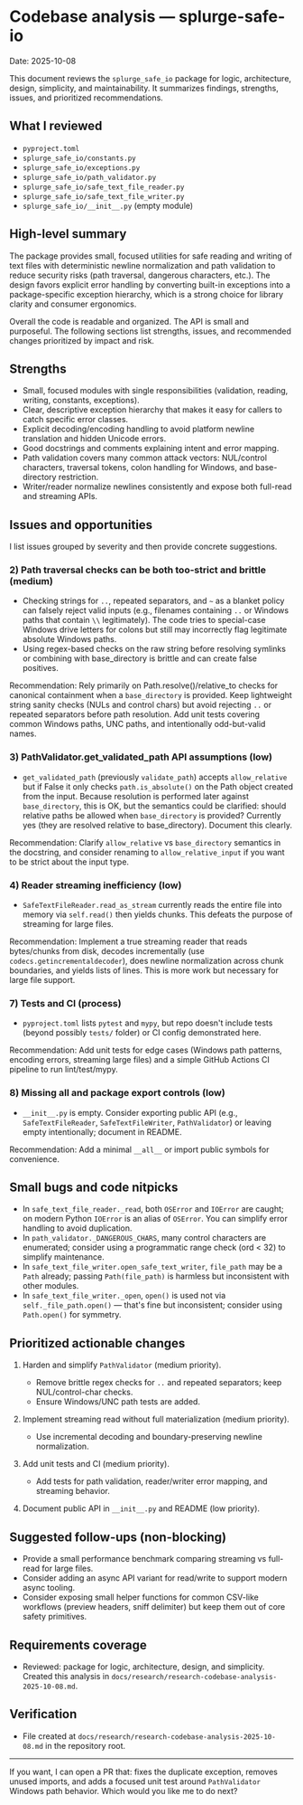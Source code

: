 # Codebase analysis — splurge-safe-io

Date: 2025-10-08

This document reviews the `splurge_safe_io` package for logic, architecture, design, simplicity, and maintainability. It summarizes findings, strengths, issues, and prioritized recommendations.

## What I reviewed

- `pyproject.toml`
- `splurge_safe_io/constants.py`
- `splurge_safe_io/exceptions.py`
- `splurge_safe_io/path_validator.py`
- `splurge_safe_io/safe_text_file_reader.py`
- `splurge_safe_io/safe_text_file_writer.py`
- `splurge_safe_io/__init__.py` (empty module)

## High-level summary

The package provides small, focused utilities for safe reading and writing of text files with deterministic newline normalization and path validation to reduce security risks (path traversal, dangerous characters, etc.). The design favors explicit error handling by converting built-in exceptions into a package-specific exception hierarchy, which is a strong choice for library clarity and consumer ergonomics.

Overall the code is readable and organized. The API is small and purposeful. The following sections list strengths, issues, and recommended changes prioritized by impact and risk.

## Strengths

- Small, focused modules with single responsibilities (validation, reading, writing, constants, exceptions).
- Clear, descriptive exception hierarchy that makes it easy for callers to catch specific error classes.
- Explicit decoding/encoding handling to avoid platform newline translation and hidden Unicode errors.
- Good docstrings and comments explaining intent and error mapping.
- Path validation covers many common attack vectors: NUL/control characters, traversal tokens, colon handling for Windows, and base-directory restriction.
- Writer/reader normalize newlines consistently and expose both full-read and streaming APIs.

## Issues and opportunities

I list issues grouped by severity and then provide concrete suggestions.

### 2) Path traversal checks can be both too-strict and brittle (medium)
- Checking strings for `..`, repeated separators, and `~` as a blanket policy can falsely reject valid inputs (e.g., filenames containing `..` or Windows paths that contain `\\` legitimately). The code tries to special-case Windows drive letters for colons but still may incorrectly flag legitimate absolute Windows paths.
- Using regex-based checks on the raw string before resolving symlinks or combining with base_directory is brittle and can create false positives.

Recommendation: Rely primarily on Path.resolve()/relative_to checks for canonical containment when a `base_directory` is provided. Keep lightweight string sanity checks (NULs and control chars) but avoid rejecting `..` or repeated separators before path resolution. Add unit tests covering common Windows paths, UNC paths, and intentionally odd-but-valid names.

### 3) PathValidator.get_validated_path API assumptions (low)
- `get_validated_path` (previously `validate_path`) accepts `allow_relative` but if False it only checks `path.is_absolute()` on the Path object created from the input. Because resolution is performed later against `base_directory`, this is OK, but the semantics could be clarified: should relative paths be allowed when `base_directory` is provided? Currently yes (they are resolved relative to base_directory). Document this clearly.

Recommendation: Clarify `allow_relative` vs `base_directory` semantics in the docstring, and consider renaming to `allow_relative_input` if you want to be strict about the input type.

### 4) Reader streaming inefficiency (low)
- `SafeTextFileReader.read_as_stream` currently reads the entire file into memory via `self.read()` then yields chunks. This defeats the purpose of streaming for large files.

Recommendation: Implement a true streaming reader that reads bytes/chunks from disk, decodes incrementally (use `codecs.getincrementaldecoder`), does newline normalization across chunk boundaries, and yields lists of lines. This is more work but necessary for large file support.

### 7) Tests and CI (process)
- `pyproject.toml` lists `pytest` and `mypy`, but repo doesn't include tests (beyond possibly `tests/` folder) or CI config demonstrated here.

Recommendation: Add unit tests for edge cases (Windows path patterns, encoding errors, streaming large files) and a simple GitHub Actions CI pipeline to run lint/test/mypy.

### 8) Missing __all__ and package export controls (low)
- `__init__.py` is empty. Consider exporting public API (e.g., `SafeTextFileReader`, `SafeTextFileWriter`, `PathValidator`) or leaving empty intentionally; document in README.

Recommendation: Add a minimal `__all__` or import public symbols for convenience.

## Small bugs and code nitpicks

- In `safe_text_file_reader._read`, both `OSError` and `IOError` are caught; on modern Python `IOError` is an alias of `OSError`. You can simplify error handling to avoid duplication.
- In `path_validator._DANGEROUS_CHARS`, many control characters are enumerated; consider using a programmatic range check (ord < 32) to simplify maintenance.
- In `safe_text_file_writer.open_safe_text_writer`, `file_path` may be a `Path` already; passing `Path(file_path)` is harmless but inconsistent with other modules.
- In `safe_text_file_writer._open`, `open()` is used not via `self._file_path.open()` — that's fine but inconsistent; consider using `Path.open()` for symmetry.

## Prioritized actionable changes

1. Harden and simplify `PathValidator` (medium priority).
   - Remove brittle regex checks for `..` and repeated separators; keep NUL/control-char checks.
   - Ensure Windows/UNC path tests are added.

2. Implement streaming read without full materialization (medium priority).
   - Use incremental decoding and boundary-preserving newline normalization.

3. Add unit tests and CI (medium priority).
   - Add tests for path validation, reader/writer error mapping, and streaming behavior.

4. Document public API in `__init__.py` and README (low priority).

## Suggested follow-ups (non-blocking)

- Provide a small performance benchmark comparing streaming vs full-read for large files.
- Consider adding an async API variant for read/write to support modern async tooling.
- Consider exposing small helper functions for common CSV-like workflows (preview headers, sniff delimiter) but keep them out of core safety primitives.

## Requirements coverage

- Reviewed: package for logic, architecture, design, and simplicity. Created this analysis in `docs/research/research-codebase-analysis-2025-10-08.md`.

## Verification

- File created at `docs/research/research-codebase-analysis-2025-10-08.md` in the repository root.

---

If you want, I can open a PR that: fixes the duplicate exception, removes unused imports, and adds a focused unit test around `PathValidator` Windows path behavior. Which would you like me to do next?
